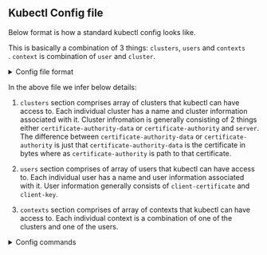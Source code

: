 ## Kubectl Config file

Below format is how a standard kubectl config looks like.

This is basically a combination of 3 things: `clusters`, `users` and `contexts`
<br/>.
`context` is combination of `user` and `cluster`.

<details> <summary> Config file format </summary>

```yaml
apiVersion: v1
kind: Config
current-context: user-1-cluster-1
clusters:
- name: cluster-1
  cluster:
    certificate-authority-data: <certificate in bytes>
    server: <url of the server>
- name: cluster-2
  cluster:
    certificate-authority: <path to certificate>
    server: certificate-authority
users:
- name: user-1
  user:
    client-certificate: <path to client certificate>
    client-key: <path to client key>
contexts:
- name: user-1-cluster-1
  context:
    cluster: cluster-1
    user: user-1
    namespace: default
- name: user-1-cluster-2
  context:
    cluster: cluster-2
    user: user-1
    namespace: my-namespace
```

</details>

In the above file we infer below details:

1. `clusters` section comprises array of clusters that kubectl can have access to. Each individual cluster has a name and cluster information associated with it. Cluster infromation is generally consisting of 2 things either `certificate-authority-data` or `certificate-authority` and `server`. The difference between `certificate-authority-data` or `certificate-authority` is just that `certificate-authority-data` is the certificate in bytes where as `certificate-authority` is path to that certificate.

2. `users` section comprises of array of users that kubectl can have access to. Each individual user has a name and user information associated with it. User information generally consists of `client-certificate` and `client-key`.

3. `contexts` section comprises of array of contexts that kubectl can have access to. Each individual context is a combination of one of the clusters and one of the users.

<details> <summary> Config commands </summary>

1. To view config file in yaml: `kubectl config view`
2. To view config file in json: `kubectl config view -o json`
3. To get clusters: `kubectl config get-clusters`
4. To get contexts: `kubectl config get-contexts`
5. To get users: `kubectl config get-users`
6. To get current context: `kubectl config current-context`
7. To set namespace of current context: `kubectl config set-context --current --namespace=<name of namespace>`
8. To switch current context: `kubectl config use-context <name of context>`
9. Create a new context: `kubectl config set-context --cluster=<cluster-name> --user=<user-name> --namespace=<namespace-name>`

</details>

